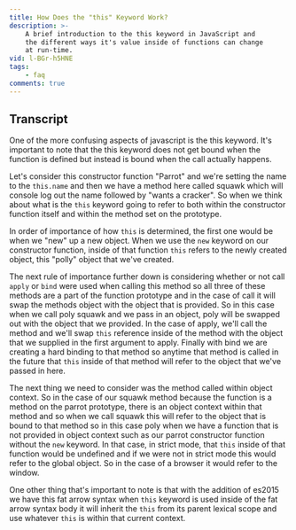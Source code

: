```yaml
---
title: How Does the "this" Keyword Work?
description: >-
    A brief introduction to the this keyword in JavaScript and
    the different ways it's value inside of functions can change
    at run-time.
vid: l-BGr-h5HNE
tags:
    - faq
comments: true
---
```

## Transcript

One of the more confusing aspects of javascript is the this keyword. It's important to note that the this keyword does not get bound when the function is defined but instead is bound when the call actually happens.

Let's consider this constructor function "Parrot" and we're setting the name to the `this.name` and then we have a method here called squawk which will console log out the name followed by "wants a cracker". So when we think about what is the `this` keyword going to refer to both within the constructor function itself and within the method set on the prototype.

In order of importance of how `this` is determined, the first one would be when we "new" up a new object. When we use the `new` keyword on our constructor function, inside of that function `this` refers to the newly created object, this "polly" object that we've created.

The next rule of importance further down is considering whether or not call `apply` or `bind` were used when calling this method so all three of these methods are a part of the function prototype and in the case of call it will swap the methods object with the object that is provided. So in this case when we call poly squawk and we pass in an object, poly will be swapped out with the object that we provided. In the case of apply, we'll call the method and we'll swap `this` reference inside of the method with the object that we supplied in the first argument to apply. Finally with bind we are creating a hard binding to that method so anytime that method is called in the future that `this` inside of that method will refer to the object that we've passed in here.

The next thing we need to consider was the method called within object context. So in the case of our squawk method because the function is a method on the parrot prototype, there is an object context within that method and so when we call squawk this will refer to the object that is bound to that method so in this case poly when we have a function that is not provided in object context such as our parrot constructor function without the `new` keyword. In that case, in strict mode, that `this` inside of that function would be undefined and if we were not in strict mode this would refer to the global object. So in the case of a browser it would refer to the window.

One other thing that's important to note is that with the addition of es2015 we have this fat arrow syntax when `this` keyword is used inside of the fat arrow syntax body it will inherit the `this` from its parent lexical scope and use whatever `this` is within that current context.